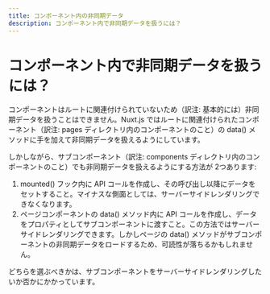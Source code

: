 ```yaml
---
title: コンポーネント内の非同期データ
description: コンポーネント内で非同期データを扱うには？
---
```


<!-- title: Async data in components -->
<!-- description: Async data in components? -->

<!-- # Async data in components? -->

# コンポーネント内で非同期データを扱うには？

<!-- It is not possible because it's not linked to a route, Nuxt.js supercharges the component data() associated to a route to allow async data. -->

コンポーネントはルートに関連付けられていないため（訳注: 基本的には）非同期データを扱うことはできません。Nuxt.js ではルートに関連付けられたコンポーネント（訳注: pages ディレクトリ内のコンポーネントのこと）の data() メソッドに手を加えて非同期データを扱えるようにしています。

<!-- For sub components, there are 2 ways of achieving it: -->

しかしながら、サブコンポーネント（訳注: components ディレクトリ内のコンポーネントのこと）でも非同期データを扱えるようにする方法が 2つあります:

<!-- 1. Making the API call in the mounted() hook and setting the data afterwards, downside: no server rendering -->
<!-- 2. Making the API call in the data() of the page component and giving the data as a prop to the subComponent: server rendering OK. But the data() of the page might be less readable because it's loading the async data of the sub components -->

1. mounted() フック内に API コールを作成し、その呼び出し以降にデータをセットすること。マイナスな側面としては、サーバーサイドレンダリングできなくなります。
2. ページコンポーネントの data() メソッド内に API コールを作成し、データをプロパティとしてサブコンポーネントに渡すこと。この方法ではサーバーサイドレンダリングできます。しかしページの data() メソッドがサブコンポーネントの非同期データをロードするため、可読性が落ちるかもしれません。

<!-- It all depends if you want the sub components to be server-rendered or not. -->

どちらを選ぶべきかは、サブコンポーネントをサーバーサイドレンダリングしたいか否かにかかっています。
